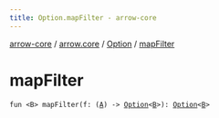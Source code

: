 ```yaml
---
title: Option.mapFilter - arrow-core
---
```


[arrow-core](../../index.html) / [arrow.core](../index.html) / [Option](index.html) / [mapFilter](./map-filter.html)

# mapFilter

`fun <B> mapFilter(f: (`[`A`](index.html#A)`) -> `[`Option`](index.html)`<`[`B`](map-filter.html#B)`>): `[`Option`](index.html)`<`[`B`](map-filter.html#B)`>`